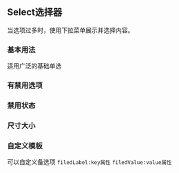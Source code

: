 <script setup>
import BaseVue from './base.vue';
import SizeVue from './size.vue'
import DiffVue from './diff.vue';
import DisabledVue from './disable.vue';
import DisableVue from './disabled.vue'
import preview from '@/components/preview.vue'
</script>  

## Select选择器

当选项过多时，使用下拉菜单展示并选择内容。

### 基本用法

适用广泛的基础单选

<base-vue />

<preview compname='select' demoname='base'/>

### 有禁用选项

<disabled-vue />

<preview compname='select' demoname='disable'/>

### 禁用状态

<disable-vue />

<preview compname='select' demoname='disabled'/>

### 尺寸大小

<size-vue />

<preview compname='select' demoname='size'/>

### 自定义模板

可以自定义备选项
`filedLabel:key属性`  `filedValue:value属性`

<diff-vue />

<preview compname='select' demoname='diff'/>